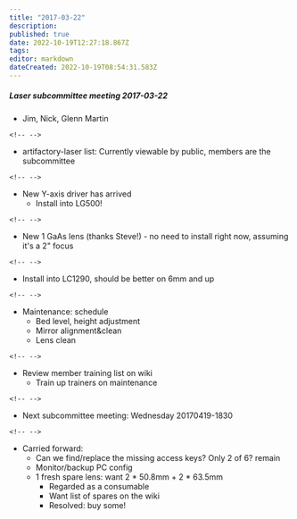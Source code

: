 ```yaml
---
title: "2017-03-22"
description: 
published: true
date: 2022-10-19T12:27:18.867Z
tags: 
editor: markdown
dateCreated: 2022-10-19T08:54:31.583Z
---
```


##### Laser subcommittee meeting 2017-03-22

-   Jim, Nick, Glenn Martin

```{=html}
<!-- -->
```
-   artifactory-laser list: Currently viewable by public, members are the subcommittee

```{=html}
<!-- -->
```
-   New Y-axis driver has arrived
    -   Install into LG500!

```{=html}
<!-- -->
```
-   New 1 GaAs lens (thanks Steve!) - no need to install right now, assuming it's a 2" focus

```{=html}
<!-- -->
```
-   Install into LC1290, should be better on 6mm and up

```{=html}
<!-- -->
```
-   Maintenance: schedule
    -   Bed level, height adjustment
    -   Mirror alignment&clean
    -   Lens clean

```{=html}
<!-- -->
```
-   Review member training list on wiki
    -   Train up trainers on maintenance

```{=html}
<!-- -->
```
-   Next subcommittee meeting: Wednesday 20170419-1830

```{=html}
<!-- -->
```
-   Carried forward:
    -   Can we find/replace the missing access keys? Only 2 of 6? remain
    -   Monitor/backup PC config
    -   1 fresh spare lens: want 2 \* 50.8mm + 2 \* 63.5mm
        -   Regarded as a consumable
        -   Want list of spares on the wiki
        -   Resolved: buy some!
